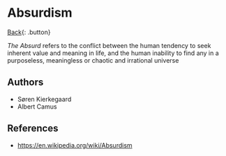 # Absurdism

[Back](../index.md){: .button}

*The Absurd* refers to the conflict between the human tendency to seek inherent value and meaning in life, and the human inability to find any in a purposeless, meaningless or chaotic and irrational universe

## Authors

- Søren Kierkegaard
- Albert Camus

## References

- https://en.wikipedia.org/wiki/Absurdism
